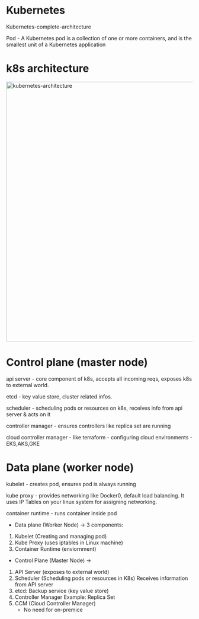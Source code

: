 # Kubernetes
Kubernetes-complete-architecture

Pod - A Kubernetes pod is a collection of one or more containers, and is the smallest unit of a Kubernetes application

# **k8s architecture**

<img width="1241" height="701" alt="kubernetes-architecture" src="https://github.com/user-attachments/assets/4ec8651b-6c99-4405-8861-ef61d00a14bf" />


# Control plane (master node)
  api server - core component of k8s, accepts all incoming  reqs, exposes k8s to external world. 
  
  etcd - key value store, cluster related infos.
  
  scheduler - scheduling pods or resources on k8s, receives info from api server & acts on it
  
  controller manager - ensures controllers like replica set are running
  
  cloud controller manager - like terraform - configuring cloud environments - EKS,AKS,GKE

# Data plane (worker node)
  kubelet - creates pod, ensures pod is always running 
  
  kube proxy - provides networking like Docker0, default load balancing. It uses IP Tables on your linux system for assigning networking.
  
  container runtime - runs container inside pod

- Data plane (Worker Node) → 3 components:
1) Kubelet (Creating and managing  pod)
2) Kube Proxy (uses iptables in Linux machine)
3) Container Runtime (enviornment)
- Control Plane (Master Node) → 
1) API Server (exposes to external world)
2) Scheduler (Scheduling pods or resources in K8s)
Receives information from API server
3) etcd: Backup service (key value store)
4) Controller Manager 
Example: Replica Set
5) CCM (Cloud Controller Manager)
    - No need for on-premice
